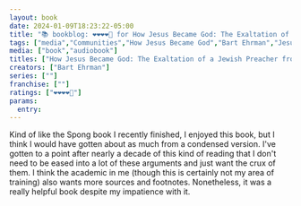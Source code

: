 ```yaml
---
layout: book
date: 2024-01-09T18:23:22-05:00
title: "📚 bookblog: ❤️❤️❤️❤️🖤 for How Jesus Became God: The Exaltation of a Jewish Preacher from Galilee, by Bart Ehrman"
tags: ["media","Communities","How Jesus Became God","Bart Ehrman","Jesus Christ","Christology","audiobooks"]
media: ["book","audiobook"]
titles: ["How Jesus Became God: The Exaltation of a Jewish Preacher from Galilee"]
creators: ["Bart Ehrman"]
series: [""]
franchise: [""]
ratings: ["❤️❤️❤️❤️🖤"]
params:
  entry:
---
```


Kind of like the Spong book I recently finished, I enjoyed this book, but I think I would have gotten about as much from a condensed version. I've gotten to a point after nearly a decade of this kind of reading that I don't need to be eased into a lot of these arguments and just want the crux of them. I think the academic in me (though this is certainly not my area of training) also wants more sources and footnotes. Nonetheless, it was a really helpful book despite my impatience with it.
